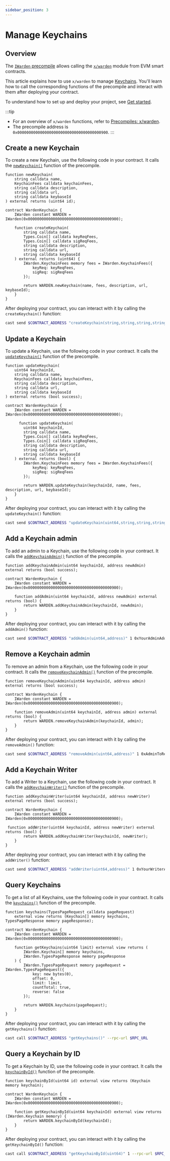 ```yaml
---
sidebar_position: 3
---
```


# Manage Keychains

## Overview

The [`IWarden` precompile](https://github.com/warden-protocol/wardenprotocol/blob/main/precompiles/warden/IWarden.sol) allows calling the [`x/warden`](/learn/warden-protocol-modules/x-warden) module from EVM smart contracts.

This article explains how to use `x/warden` to manage [Keychains](/learn/glossary#keychain). You'll learn how to call the corresponding functions of the precompile and interact with them after deploying your contract.

To understand how to set up and deploy your project, see [Get started](../get-started.md).

:::tip
- For an overview of `x/warden` functions, refer to [Precompiles: x/warden](../../precompiles/x-warden#keychains).
- The precompile address is `0x0000000000000000000000000000000000000900`.
:::

## Create a new Keychain

To create a new Keychain, use the following code in your contract. It calls the [`newKeychain()`](../../precompiles/x-warden#create-a-new-keychain) function of the precompile.

```solidity
function newKeychain(
    string calldata name,
    KeychainFees calldata keychainFees,
    string calldata description,
    string calldata url,
    string calldata keybaseId
) external returns (uint64 id);

contract WardenKeychain {
    IWarden constant WARDEN = IWarden(0x0000000000000000000000000000000000000900);

    function createKeychain(
        string calldata name,
        Types.Coin[] calldata keyReqFees,
        Types.Coin[] calldata sigReqFees,
        string calldata description,
        string calldata url,
        string calldata keybaseId
    ) external returns (uint64) {
        IWarden.KeychainFees memory fees = IWarden.KeychainFees({
            keyReq: keyReqFees,
            sigReq: sigReqFees
        });

        return WARDEN.newKeychain(name, fees, description, url, keybaseId);
    }
}
```

After deploying your contract, you can interact with it by calling the `createKeychain()` function:

```bash
cast send $CONTRACT_ADDRESS "createKeychain(string,string,string,string)" "My Keychain" "Keychain Description" "https://example.com" "keybase-id-123" --rpc-url $RPC_URL --private-key $PRIVATE_KEY
```

## Update a Keychain

To update a Keychain, use the following code in your contract. It calls the [`updateKeychain()`](../../precompiles/x-warden#update-a-keychain) function of the precompile.

```solidity
function updateKeychain(
    uint64 keychainId,
    string calldata name,
    KeychainFees calldata keychainFees,
    string calldata description,
    string calldata url,
    string calldata keybaseId
) external returns (bool success);

contract WardenKeychain {
    IWarden constant WARDEN = IWarden(0x0000000000000000000000000000000000000900);

      function updateKeychain(
        uint64 keychainId,
        string calldata name,
        Types.Coin[] calldata keyReqFees,
        Types.Coin[] calldata sigReqFees,
        string calldata description,
        string calldata url,
        string calldata keybaseId
    ) external returns (bool) {
        IWarden.KeychainFees memory fees = IWarden.KeychainFees({
            keyReq: keyReqFees,
            sigReq: sigReqFees
        });

        return WARDEN.updateKeychain(keychainId, name, fees, description, url, keybaseId);
    }
}
```

After deploying your contract, you can interact with it by calling the `updateKeychain()` function:

```bash
cast send $CONTRACT_ADDRESS "updateKeychain(uint64,string,string,string,string,(string,uint256)[],(string,uint256)[])" 1 "Updated Keychain" "Updated Description" "https://updated.com" "new-keybase-id" "(\"award\",100000000000000000)" "(\"award\",50000000000000000)" --rpc-url $RPC_URL --private-key $PRIVATE_KEY
```

## Add a Keychain admin

To add an admin to a Keychain, use the following code in your contract. It calls the [`addKeychainAdmin()`](../../precompiles/x-warden#add-a-keychain-admin) function of the precompile.

```solidity
function addKeychainAdmin(uint64 keychainId, address newAdmin) external returns (bool success);

contract WardenKeychain {
    IWarden constant WARDEN = IWarden(0x0000000000000000000000000000000000000900);

    function addAdmin(uint64 keychainId, address newAdmin) external returns (bool) {
        return WARDEN.addKeychainAdmin(keychainId, newAdmin);
    }
}
```

After deploying your contract, you can interact with it by calling the `addAdmin()` function:

```bash
cast send $CONTRACT_ADDRESS "addAdmin(uint64,address)" 1 0xYourAdminAddress --rpc-url $RPC_URL --private-key $PRIVATE_KEY
```

## Remove a Keychain admin

To remove an admin from a Keychain, use the following code in your contract. It calls the [`removeKeychainAdmin()`](../../precompiles/x-warden#remove-a-keychain-admin) function of the precompile.

```solidity
function removeKeychainAdmin(uint64 keychainId, address admin) external returns (bool success);

contract WardenKeychain {
    IWarden constant WARDEN = IWarden(0x0000000000000000000000000000000000000900);

    function removeAdmin(uint64 keychainId, address admin) external returns (bool) {
        return WARDEN.removeKeychainAdmin(keychainId, admin);
    }
}
```

After deploying your contract, you can interact with it by calling the `removeAdmin()` function:

```bash
cast send $CONTRACT_ADDRESS "removeAdmin(uint64,address)" 1 0xAdminToRemove --rpc-url $RPC_URL --private-key $PRIVATE_KEY
```

## Add a Keychain Writer

To add a Writer to a Keychain, use the following code in your contract. It calls the [`addKeychainWriter()`](../../precompiles/x-warden#add-a-keychain-writer) function of the precompile.

```solidity
function addKeychainWriter(uint64 keychainId, address newWriter) external returns (bool success);

contract WardenKeychain {
    IWarden constant WARDEN = IWarden(0x0000000000000000000000000000000000000900);

 function addWriter(uint64 keychainId, address newWriter) external returns (bool) {
        return WARDEN.addKeychainWriter(keychainId, newWriter);
    }
}
```

After deploying your contract, you can interact with it by calling the `addWriter()` function:

```bash
cast send $CONTRACT_ADDRESS "addWriter(uint64,address)" 1 0xYourWriterAddress --rpc-url $RPC_URL --private-key $PRIVATE_KEY
```

## Query Keychains

To get a list of all Keychains, use the following code in your contract. It calls the [`keychains()`](../../precompiles/x-warden#query-keychains) function of the precompile.

```solidity
function keychains(TypesPageRequest calldata pageRequest) 
    external view returns (Keychain[] memory keychains, TypesPageResponse memory pageResponse);

contract WardenKeychain {
    IWarden constant WARDEN = IWarden(0x0000000000000000000000000000000000000900);

    function getKeychains(uint64 limit) external view returns (
        IWarden.Keychain[] memory keychains,
        IWarden.TypesPageResponse memory pageResponse
    ) {
        IWarden.TypesPageRequest memory pageRequest = IWarden.TypesPageRequest({
            key: new bytes(0),
            offset: 0,
            limit: limit,
            countTotal: true,
            reverse: false
        });

        return WARDEN.keychains(pageRequest);
    }
}
```

After deploying your contract, you can interact with it by calling the `getKeychains()` function:

```bash
cast call $CONTRACT_ADDRESS "getKeychains()" --rpc-url $RPC_URL
```

## Query a Keychain by ID

To get a Keychain by ID, use the following code in your contract. It calls the [`keychainById()`](../../precompiles/x-warden#query-a-keychain-by-id) function of the precompile.

```solidity
function keychainById(uint64 id) external view returns (Keychain memory keychain);

contract WardenKeychain {
    IWarden constant WARDEN = IWarden(0x0000000000000000000000000000000000000900);

    function getKeychainById(uint64 keychainId) external view returns (IWarden.Keychain memory) {
        return WARDEN.keychainById(keychainId);
    }
}
```

After deploying your contract, you can interact with it by calling the `getKeychainById()` function:

```bash
cast call $CONTRACT_ADDRESS "getKeychainById(uint64)" 1 --rpc-url $RPC_URL
```

